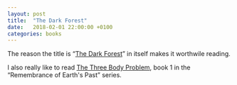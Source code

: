 ```yaml
---
layout: post
title:  "The Dark Forest"
date:   2018-02-01 22:00:00 +0100
categories: books
--- 
```


The reason the title is “[The Dark Forest](https://www.amazon.com/Dark-Forest-Remembrance-Earths-Past/dp/0765386690)” in itself makes it worthwile reading. 

I also really like to read [The Three Body Problem](https://www.amazon.com/Three-Body-Problem-Cixin-Liu/dp/0765382032/ref=tmm_pap_swatch_0?_encoding=UTF8&qid=1517521347&sr=1-1), book 1 in the “Remembrance of Earth's Past” series.


